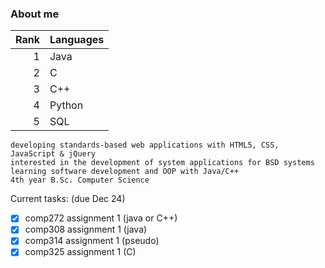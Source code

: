 ### About me

| Rank | Languages |
|-----:|-----------|
|     1| Java      |
|     2| C         |
|     3| C++       |
|     4| Python    |
|     5| SQL       |

`developing standards-based web applications with HTML5, CSS, JavaScript & jQuery`    
`interested in the development of system applications for BSD systems`      
`learning software development and OOP with Java/C++`  
`4th year B.Sc. Computer Science`  

Current tasks: (due Dec 24)
- [x] comp272 assignment 1 (java or C++)
- [x] comp308 assignment 1 (java)
- [x] comp314 assignment 1 (pseudo)
- [x] comp325 assignment 1 (C)
<!--
**Ibenksy/Ibenksy** is a ✨ _special_ ✨ repository because its `README.md` (this file) appears on your GitHub profile.

Here are some ideas to get you started:

- 🔭 I’m currently working on ...
- 🌱 I’m currently learning ...
- 👯 I’m looking to collaborate on ...
- 🤔 I’m looking for help with ...
- 💬 Ask me about ...
- 📫 How to reach me: ...
- 😄 Pronouns: ...
- ⚡ Fun fact: ...
-->
